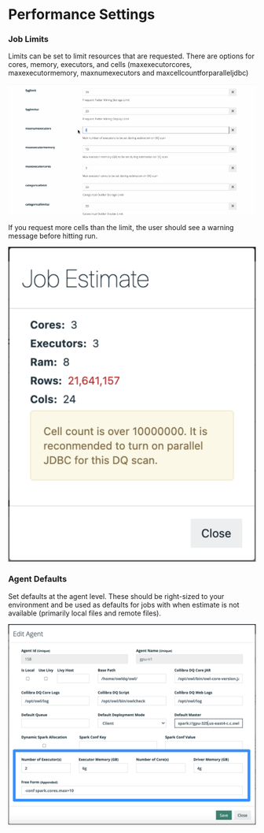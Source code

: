 # Performance Settings

### Job Limits

Limits can be set to limit resources that are requested.  There are options for cores, memory, executors, and cells (maxexecutorcores, maxexecutormemory, maxnumexecutors and maxcellcountforparalleljdbc)&#x20;

![](../.gitbook/assets/limits.gif)

If you request more cells than the limit, the user should see a warning message before hitting run.&#x20;

![](<../.gitbook/assets/image (142).png>)

### Agent Defaults

Set defaults at the agent level.  These should be right-sized to your environment and be used as defaults for jobs with when estimate is not available (primarily local files and remote files).

![](<../.gitbook/assets/image (156).png>)
